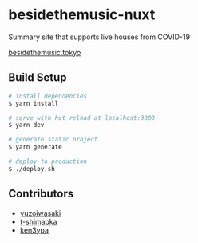 # besidethemusic-nuxt

Summary site that supports live houses from COVID-19

[besidethemusic.tokyo](https://besidethemusic.tokyo)

## Build Setup

```bash
# install dependencies
$ yarn install

# serve with hot reload at localhost:3000
$ yarn dev

# generate static project
$ yarn generate

# deploy to production
$ ./deploy.sh
```

## Contributors

- [yuzoiwasaki](https://github.com/yuzoiwasaki)
- [t-shimaoka](https://github.com/t-shimaoka)
- [ken3ypa](https://github.com/ken3ypa)

